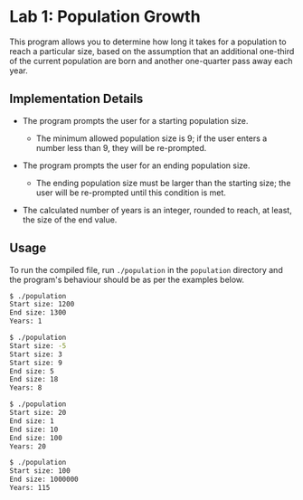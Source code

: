 # Lab 1: Population Growth

This program allows you to determine how long it takes for a population to reach a particular size, based on the assumption that an additional one-third of the current population are born and another one-quarter pass away each year.

## Implementation Details

* The program prompts the user for a starting population size.

    * The minimum allowed population size is 9; if the user enters a number less than 9, they will be re-prompted.

* The program prompts the user for an ending population size.

    * The ending population size must be larger than the starting size; the user will be re-prompted until this condition is met.

* The calculated number of years is an integer, rounded to reach, at least, the size of the end value.

## Usage

To run the compiled file, run `./population` in the `population` directory and the program's behaviour should be as per the examples below.

```bash
$ ./population
Start size: 1200
End size: 1300
Years: 1
```

```bash
$ ./population
Start size: -5
Start size: 3
Start size: 9
End size: 5
End size: 18
Years: 8
```

```bash
$ ./population
Start size: 20
End size: 1
End size: 10
End size: 100
Years: 20
```

```bash
$ ./population
Start size: 100
End size: 1000000
Years: 115
```